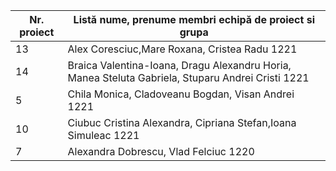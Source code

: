| Nr. proiect | Listă nume, prenume membri echipă de proiect si grupa|
|-------------|---------------------------------------------|
|13|Alex Coresciuc,Mare Roxana, Cristea Radu 1221 |
|14| Braica Valentina-Ioana, Dragu Alexandru Horia, Manea Steluta Gabriela, Stuparu Andrei Cristi 1221 | 
|5|Chila Monica, Cladoveanu Bogdan, Visan Andrei 1221 |
|10| Ciubuc Cristina Alexandra, Cipriana Stefan,Ioana Simuleac 1221|
|7|Alexandra Dobrescu, Vlad Felciuc 1220|
